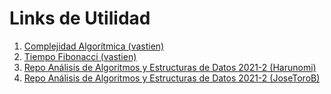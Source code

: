 # Links de Utilidad
1. [Complejidad Algorítmica (vastien)](https://github.com/vastien/algorithmic-complexity)
2. [Tiempo Fibonacci (vastien)](https://github.com/vastien/fibonacci-time/)
3. [Repo Análisis de Algoritmos y Estructuras de Datos 2021-2 (Harunomi)](https://github.com/Harunomi/EDA-1-2021)
4. [Repo Análisis de Algoritmos y Estructuras de Datos 2021-2 (JoseToroB)](https://github.com/JoseToroB/Metodos_EDA)